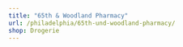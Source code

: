 ```yaml
---
title: "65th & Woodland Pharmacy"
url: /philadelphia/65th-und-woodland-pharmacy/
shop: Drogerie
---
```

